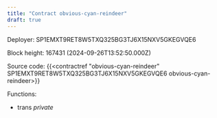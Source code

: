 ```yaml
---
title: "Contract obvious-cyan-reindeer"
draft: true
---
```

Deployer: SP1EMXT9RET8W5TXQ325BG3TJ6X15NXV5GKEGVQE6


 



Block height: 167431 (2024-09-26T13:52:50.000Z)

Source code: {{<contractref "obvious-cyan-reindeer" SP1EMXT9RET8W5TXQ325BG3TJ6X15NXV5GKEGVQE6 obvious-cyan-reindeer>}}

Functions:

* trans _private_
